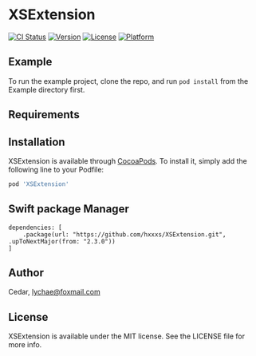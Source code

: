 # XSExtension

[![CI Status](http://img.shields.io/travis/git/XSExtension.svg?style=flat)](https://travis-ci.org/git/XSExtension)
[![Version](https://img.shields.io/cocoapods/v/XSExtension.svg?style=flat)](http://cocoapods.org/pods/XSExtension)
[![License](https://img.shields.io/cocoapods/l/XSExtension.svg?style=flat)](http://cocoapods.org/pods/XSExtension)
[![Platform](https://img.shields.io/cocoapods/p/XSExtension.svg?style=flat)](http://cocoapods.org/pods/XSExtension)

## Example

To run the example project, clone the repo, and run `pod install` from the Example directory first.

## Requirements

## Installation

XSExtension is available through [CocoaPods](http://cocoapods.org). To install
it, simply add the following line to your Podfile:

```ruby
pod 'XSExtension'
```

## Swift package Manager

```
dependencies: [
    .package(url: "https://github.com/hxxxs/XSExtension.git", .upToNextMajor(from: "2.3.0"))
]
```

## Author

Cedar, lychae@foxmail.com

## License

XSExtension is available under the MIT license. See the LICENSE file for more info.
